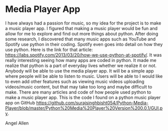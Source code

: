 # Media Player App

I have always had a passion for music, so my idea for the project is to make a music player app. I figured that making a music player would be fun and allow for me to explore and find out more things about python. After doing some research, I discovered that many music apps such as YouTube and Spotify use python in their coding. Spotify even goes into detail on how they use python. Here is the link for that article: https://labs.spotify.com/2013/03/20/how-we-use-python-at-spotify/. It was really interesting seeing how many apps are coded in python. It made me realize that python is a part of everyday lives whether we realize it or not.
Anybody will be able to use the media player app. It will be a simple app where people will be able to listen to music. Users will be able to  I would like to even add other features such as viewing music videos uploading videos/music content, but that may take too long and maybe difficult to make. There are many articles and code of how people used python to make a music player app. This is the code I found on a python music player app on GitHub https://github.com/surajsinghbisht054/Python-Media-Player/blob/master/Python%20Media%20Player%20Version%200.0.1/GUI.py. 


Angel Allen
